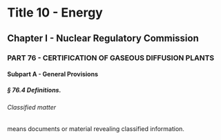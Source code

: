 
# Title 10 - Energy
## Chapter I - Nuclear Regulatory Commission
### PART 76 - CERTIFICATION OF GASEOUS DIFFUSION PLANTS
#### Subpart A - General Provisions
##### § 76.4 Definitions.
###### Classified matter

means documents or material revealing classified information.
